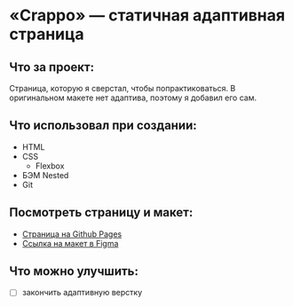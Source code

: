 # «Crappo» — статичная адаптивная страница

## Что за проект:

Страница, которую я сверстал, чтобы попрактиковаться. В оригинальном макете нет адаптива, поэтому я добавил его сам.

## Что использовал при создании:

* HTML
* CSS
    * Flexbox
* БЭМ Nested
* Git

## Посмотреть страницу и макет:

* [Страница на Github Pages](https://mvxim.github.io/crappo/)
* [Ссылка на макет в Figma](https://www.figma.com/file/SCeClGbX9Kci7ZIqDJU8G8/Crappo)

## Что можно улучшить:

- [ ] закончить адаптивную верстку 
